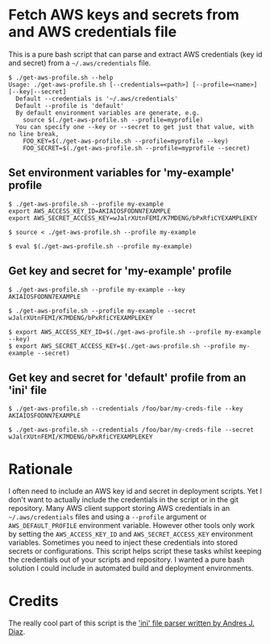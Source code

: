 # Fetch AWS keys and secrets from and AWS credentials file

This is a pure bash script that can parse and extract AWS credentials (key id and secret) from a `~/.aws/credentials` file.

```
$ ./get-aws-profile.sh --help
Usage: ./get-aws-profile.sh [--credentials=<path>] [--profile=<name>] [--key|--secret]
  Default --credentials is '~/.aws/credentials'
  Default --profile is 'default'
  By default environment variables are generate, e.g.
    source $(./get-aws-profile.sh --profile=myprofile)
  You can specify one --key or --secret to get just that value, with no line break,
    FOO_KEY=$(./get-aws-profile.sh --profile=myprofile --key)
    FOO_SECRET=$(./get-aws-profile.sh --profile=myprofile --secret)
```

## Set environment variables for 'my-example' profile

```
$ ./get-aws-profile.sh --profile my-example
export AWS_ACCESS_KEY_ID=AKIAIOSFODNN7EXAMPLE
export AWS_SECRET_ACCESS_KEY=wJalrXUtnFEMI/K7MDENG/bPxRfiCYEXAMPLEKEY

$ source < ./get-aws-profile.sh --profile my-example

$ eval $(./get-aws-profile.sh --profile my-example)
```

## Get key and secret for 'my-example' profile

```
$ ./get-aws-profile.sh --profile my-example --key
AKIAIOSFODNN7EXAMPLE

$ ./get-aws-profile.sh --profile my-example --secret
wJalrXUtnFEMI/K7MDENG/bPxRfiCYEXAMPLEKEY

$ export AWS_ACCESS_KEY_ID=$(./get-aws-profile.sh --profile my-example --key)
$ export AWS_SECRET_ACCESS_KEY=$(./get-aws-profile.sh --profile my-example --secret) 
```

## Get key and secret for 'default' profile from an 'ini' file

```
$ ./get-aws-profile.sh --credentials /foo/bar/my-creds-file --key
AKIAIOSFODNN7EXAMPLE

$ ./get-aws-profile.sh --credentials /foo/bar/my-creds-file --secret
wJalrXUtnFEMI/K7MDENG/bPxRfiCYEXAMPLEKEY
```

# Rationale
I often need to include an AWS key id and secret in deployment scripts. Yet I don't want to actually include the credentials in the script or in the git repository. Many AWS client support storing AWS credentials in an `~/.aws/credentials` files and using a `--profile` argument or `AWS_DEFAULT_PROFILE` environment variable. However other tools only work by setting the `AWS_ACCESS_KEY_ID` and `AWS_SECRET_ACCESS_KEY` environment variables. Sometimes you need to inject these credentials into stored secrets or configurations. This script helps script these tasks whilst keeping the credentials out of your scripts and repository. I wanted a pure bash solution I could include in automated build and deployment environments.

# Credits
The really cool part of this script is the ['ini' file parser written by Andres J. Diaz](http://theoldschooldevops.com/2008/02/09/bash-ini-parser/).
